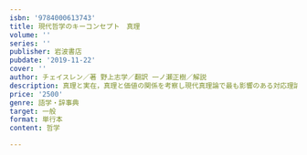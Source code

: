 ```yaml
---
isbn: '9784000613743'
title: 現代哲学のキーコンセプト　真理
volume: ''
series: ''
publisher: 岩波書店
pubdate: '2019-11-22'
cover: ''
author: チェイスレン／著 野上志学／翻訳 一ノ瀬正樹／解説
description: 真理と実在，真理と価値の関係を考察し現代真理論で最も影響のある対応理論，デフレ主義，多元主義を解説．
price: '2500'
genre: 語学・辞事典
target: 一般
format: 単行本
content: 哲学

---
```

